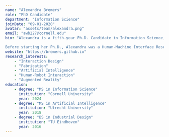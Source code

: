 ```yaml
---
name: "Alexandra Bremers"
role: "PhD Candidate" 
department: "Information Science"
joinDate: "09-01-2020" 
avatar: "assets/team/alexandra.png"
email: "awb227@cornell.edu"
bio: "Alexandra is a fifth-year Ph.D. Candidate in Information Science, researching interaction design for collaborative machines. She holds an M.S. in Artificial Intelligence from Utrecht University (2018) and a B.S. in Industrial Design from Eindhoven University of Technology (2016).

Before starting her Ph.D., Alexandra was a Human-Machine Interface Researcher at Jaguar Land Rover in the UK (2017–2020). Her research internship experience includes Walt Disney Imagineering (2025), Accenture Labs (2023), Toyota Research Institute (2021), and National Taiwan University (2017)." 
website: "https://bremers.github.io"
research_interests: 
    - "Interaction Design" 
    - "Fabrication" 
    - "Artificial Intelligence"
    - "Human-Robot Interaction" 
    - "Augmented Reality" 
education:
    - degree: "MS in Information Science"
      institution: "Cornell University"
      year: 2024
    - degree: "MS in Artificial Intelligence"
      institution: "Utrecht University"
      year: 2018
    - degree: "BS in Industrial Design"
      institution: "TU Eindhoven"
      year: 2016
---
```

